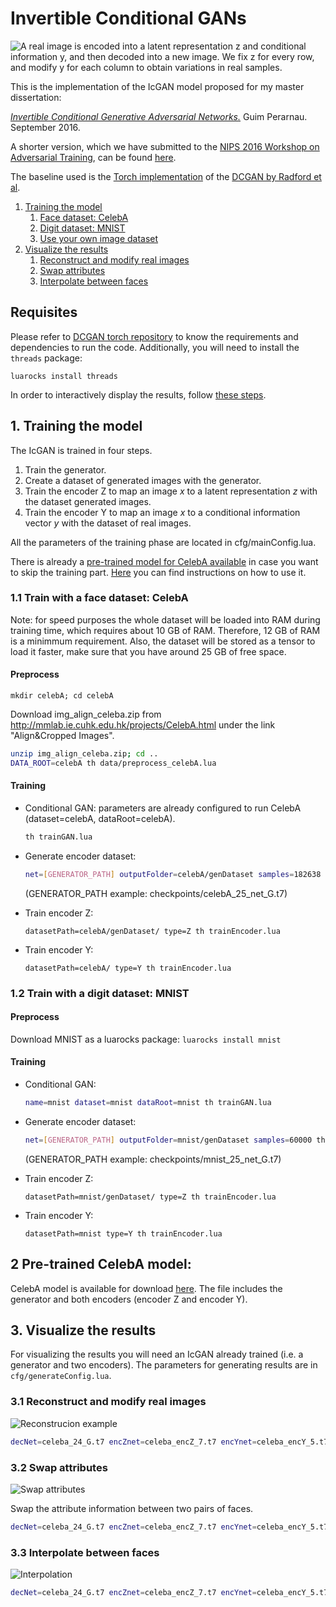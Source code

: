 Invertible Conditional GANs
===========================================

![A real image is encoded into a latent representation z and conditional information y, and then decoded into a new image. We fix z for every row, and modify y for each column to obtain variations in real samples.](https://raw.githubusercontent.com/Guim3/BcGAN/master/images/celeba_samples.png)

This is the implementation of the IcGAN model proposed for my master dissertation:

[*Invertible Conditional Generative Adversarial Networks.*][1] Guim Perarnau. September 2016.

A shorter version, which we have submitted to the [NIPS 2016 Workshop on Adversarial Training][5], can be found [here][6].

The baseline used is the [Torch implementation][2] of the [DCGAN by Radford et al][3].

1. [Training the model](#1-training-the-model)
	1. [Face dataset: CelebA](#11-train-with-a-face-dataset-celeba)
	2. [Digit dataset: MNIST](#12-train-with-a-digit-dataset-mnist)
	3. [Use your own image dataset](#13-train-your-own-image-dataset)
3. [Visualize the results](#3-visualize-the-results)
	1. [Reconstruct and modify real images](#31-reconstruct-and-modify-real-images)
	2. [Swap attributes](#32-swap-attributes)
	3. [Interpolate between faces](#33-interpolate-between-faces)
	

## Requisites

Please refer to [DCGAN torch repository][4] to know the requirements and dependencies to run the code.
Additionally, you will need to install the `threads` package: 

`luarocks install threads`

In order to interactively display the results, follow [these steps][7].

## 1. Training the model

The IcGAN is trained in four steps. 

1. Train the generator. 
2. Create a dataset of generated images with the generator. 
3. Train the encoder Z to map an image *x* to a latent representation *z* with the dataset generated images. 
4. Train the encoder Y to map an image *x* to a conditional information vector *y* with the dataset of real images.

All the parameters of the training phase are located in cfg/mainConfig.lua.

There is already a [pre-trained model for CelebA available](#2-pretrained-celeba-model) in case you want to skip the training part. [Here](#3-visualize-the-results) you can find instructions on how to use it.

### 1.1 Train with a face dataset: CelebA

Note: for speed purposes the whole dataset will be loaded into RAM during training time, which requires about 10 GB of RAM. Therefore, 12 GB of RAM is a minimmum requirement. Also, the dataset will be stored as a tensor to load it faster, make sure that you have around 25 GB of free space.

#### Preprocess
`mkdir celebA; cd celebA`

Download img_align_celeba.zip from http://mmlab.ie.cuhk.edu.hk/projects/CelebA.html under the link "Align&Cropped Images".

```bash
unzip img_align_celeba.zip; cd ..
DATA_ROOT=celebA th data/preprocess_celebA.lua
```

#### Training

* Conditional GAN: parameters are already configured to run CelebA (dataset=celebA, dataRoot=celebA).
	```bash
	th trainGAN.lua
	```

* Generate encoder dataset: 
	```bash
	net=[GENERATOR_PATH] outputFolder=celebA/genDataset samples=182638 th data/generateEncoderDataset.lua
	```
	(GENERATOR_PATH example: checkpoints/celebA_25_net_G.t7)

* Train encoder Z: 
	```
    datasetPath=celebA/genDataset/ type=Z th trainEncoder.lua
	```

* Train encoder Y: 
	```
    datasetPath=celebA/ type=Y th trainEncoder.lua
	```

### 1.2 Train with a digit dataset: MNIST

#### Preprocess
Download MNIST as a luarocks package: `luarocks install mnist`

#### Training

* Conditional GAN: 
	```bash
	name=mnist dataset=mnist dataRoot=mnist th trainGAN.lua
	```

* Generate encoder dataset: 
	```bash
	net=[GENERATOR_PATH] outputFolder=mnist/genDataset samples=60000 th data/generateEncoderDataset.lua
	```
	(GENERATOR_PATH example: checkpoints/mnist_25_net_G.t7)

* Train encoder Z: 
	```
    datasetPath=mnist/genDataset/ type=Z th trainEncoder.lua
	```

* Train encoder Y: 
	```
    datasetPath=mnist type=Y th trainEncoder.lua
	```

## 2 Pre-trained CelebA model:
CelebA model is available for download [here](https://mega.nz/#!nM5xRQLJ!HWyNgz9VNXjGFyQ2ujpVMPyQCTVHnzI64TpFfSfUqCI). The file includes the generator and both encoders (encoder Z and encoder Y).


## 3. Visualize the results

For visualizing the results you will need an IcGAN already trained (i.e. a generator and two encoders).
The parameters for generating results are in `cfg/generateConfig.lua`.

### 3.1 Reconstruct and modify real images

![Reconstrucion example](https://github.com/Guim3/IcGAN/blob/master/images/celeba_reconstructions.png)

```bash
decNet=celeba_24_G.t7 encZnet=celeba_encZ_7.t7 encYnet=celeba_encY_5.t7 loadPath=[PATH_TO_REAL_IMAGES] th generation/reconstructWithVariations.lua
```

### 3.2 Swap attributes

![Swap attributes](https://github.com/Guim3/IcGAN/blob/master/images/celeba_attributeTransfer.png)

Swap the attribute information between two pairs of faces.

```bash
decNet=celeba_24_G.t7 encZnet=celeba_encZ_7.t7 encYnet=celeba_encY_5.t7 im1Path=[IM1] im2Path=[IM2] th generation/attributeTransfer.lua
```

### 3.3 Interpolate between faces

![Interpolation](https://github.com/Guim3/IcGAN/blob/master/images/celeba_interpolations.png)

```bash
decNet=celeba_24_G.t7 encZnet=celeba_encZ_7.t7 encYnet=celeba_encY_5.t7 im1Path=[IM1] im2Path=[IM2] th generation/interpolate.lua
```
    

[1]: https://www.overleaf.com/read/hgvnqhyyscpc
[2]: https://github.com/soumith/dcgan.torch
[3]: https://arxiv.org/abs/1511.06434
[4]: https://github.com/soumith/dcgan.torch#prerequisites 
[5]: https://sites.google.com/site/nips2016adversarial/
[6]: link_pending
[7]: https://github.com/soumith/dcgan.torch#display-ui
